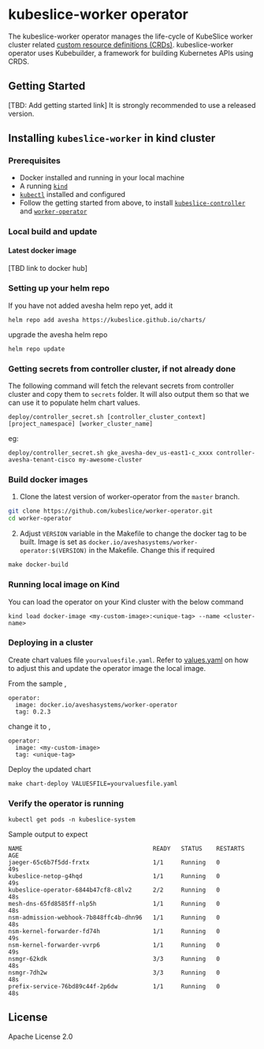 # kubeslice-worker operator

The kubeslice-worker operator manages the life-cycle of KubeSlice worker cluster related [custom resource definitions (CRDs)](https://kubernetes.io/docs/tasks/access-kubernetes-api/extend-api-custom-resource-definitions).
kubeslice-worker operator uses Kubebuilder, a framework for building Kubernetes APIs using CRDS.

## Getting Started

[TBD: Add getting started link] 
It is strongly recommended to use a released version.

## Installing `kubeslice-worker` in kind cluster

### Prerequisites

* Docker installed and running in your local machine
* A running [`kind`](https://kind.sigs.k8s.io/) 
* [`kubectl`](https://kubernetes.io/docs/tasks/tools/) installed and configured
* Follow the getting started from above, to install [`kubeslice-controller`](https://github.com/kubeslice/kubeslice-controller) and [`worker-operator`](https://github.com/kubeslice/worker-operator)

### Local build and update

#### Latest docker image
[TBD link to docker hub]

### Setting up your helm repo

If you have not added avesha helm repo yet, add it

```console
helm repo add avesha https://kubeslice.github.io/charts/
```

upgrade the avesha helm repo

```console
helm repo update
```

### Getting secrets from controller cluster, if not already done

The following command will fetch the relevant secrets from controller cluster
and copy them to `secrets` folder. It will also output them so that we
can use it to populate helm chart values.

```console
deploy/controller_secret.sh [controller_cluster_context] [project_namespace] [worker_cluster_name]

```
eg:

```
deploy/controller_secret.sh gke_avesha-dev_us-east1-c_xxxx controller-avesha-tenant-cisco my-awesome-cluster
```
### Build docker images

1. Clone the latest version of worker-operator from  the `master` branch.

```bash
git clone https://github.com/kubeslice/worker-operator.git
cd worker-operator
```

2. Adjust `VERSION` variable in the Makefile to change the docker tag to be built.
Image is set as `docker.io/aveshasystems/worker-operator:$(VERSION)` in the Makefile. Change this if required

```console
make docker-build
```


### Running local image on Kind

You can load the operator on your Kind cluster with the below command

```console
kind load docker-image <my-custom-image>:<unique-tag> --name <cluster-name>
```

### Deploying in a cluster

Create chart values file `yourvaluesfile.yaml`.
Refer to [values.yaml](https://raw.githubusercontent.com/kubeslice/charts/master/kubeslice-worker/values.yaml?token=GHSAT0AAAAAABTXBAR34JSRCDHTKG4KFGNIYT5AZ4Q) on how to adjust this and update the operator image the local image.

From the sample , 

```
operator:
  image: docker.io/aveshasystems/worker-operator
  tag: 0.2.3
```

change it to , 

```
operator:
  image: <my-custom-image> 
  tag: <unique-tag>
````

Deploy the updated chart

```console
make chart-deploy VALUESFILE=yourvaluesfile.yaml
```

### Verify the operator is running

```console
kubectl get pods -n kubeslice-system
```

Sample output to expect

```
NAME                                     READY   STATUS    RESTARTS   AGE
jaeger-65c6b7f5dd-frxtx                  1/1     Running   0          49s
kubeslice-netop-g4hqd                    1/1     Running   0          49s
kubeslice-operator-6844b47cf8-c8lv2      2/2     Running   0          48s
mesh-dns-65fd8585ff-nlp5h                1/1     Running   0          48s
nsm-admission-webhook-7b848ffc4b-dhn96   1/1     Running   0          48s
nsm-kernel-forwarder-fd74h               1/1     Running   0          49s
nsm-kernel-forwarder-vvrp6               1/1     Running   0          49s
nsmgr-62kdk                              3/3     Running   0          48s
nsmgr-7dh2w                              3/3     Running   0          48s
prefix-service-76bd89c44f-2p6dw          1/1     Running   0          48s
```

## License

Apache License 2.0
